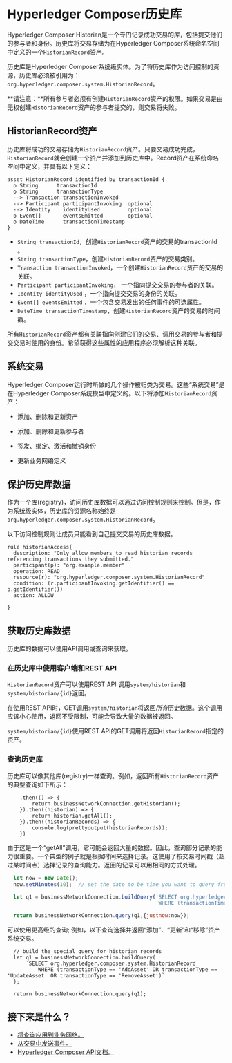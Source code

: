 # Hyperledger Composer历史库

Hyperledger Composer Historian是一个专门记录成功交易的库，包括提交他们的参与者和身份。历史库将交易存储为在Hyperledger Composer系统命名空间中定义的一个`HistorianRecord`资产。

历史库是Hyperledger Composer系统级实体。为了将历史库作为访问控制的资源，历史库必须被引用为：`org.hyperledger.composer.system.HistorianRecord`。

**请注意：**所有参与者必须有创建`HistorianRecord`资产的权限。如果交易是由无权创建`HistorianRecord`资产的参与者提交的，则交易将失败。

## HistorianRecord资产

历史库将成功的交易存储为`HistorianRecord`资产。只要交易成功完成，`HistorianRecord`就会创建一个资产并添加到历史库中。Record资产在系统命名空间中定义，并具有以下定义：
```
asset HistorianRecord identified by transactionId {
  o String      transactionId
  o String      transactionType
  --> Transaction transactionInvoked
  --> Participant participantInvoking  optional
  --> Identity    identityUsed         optional
  o Event[]       eventsEmitted        optional
  o DateTime      transactionTimestamp
}
```

- `String transactionId`，创建`HistorianRecord`资产的交易的transactionId 。
- `String transactionType`，创建`HistorianRecord`资产的交易类别。
- `Transaction transactionInvoked`，一个创建`HistorianRecord`资产的交易的关联。
- `Participant participantInvoking`， 一个指向提交交易的参与者的关联。
- `Identity identityUsed` ，一个指向提交交易的身份的关联。
- `Event[] eventsEmitted` ，一个包含交易发出的任何事件的可选属性。
- `DateTime transactionTimestamp`，创建`HistorianRecord`资产的交易的时间戳。

所有`HistorianRecord`资产都有关联指向创建它们的交易、调用交易的参与者和提交交易时使用的身份。希望获得这些属性的应用程序必须解析这种关联。

## 系统交易

Hyperledger Composer运行时所做的几个操作被归类为交易。这些“系统交易”是在Hyperledger Composer系统模型中定义的。以下将添加`HistorianRecord`资产：

- 添加、删除和更新资产

- 添加、删除和更新参与者

- 签发、绑定、激活和撤销身份

- 更新业务网络定义

## 保护历史库数据

作为一个库(registry)，访问历史库数据可以通过访问控制规则来控制。但是，作为系统级实体，历史库的资源名称始终是`org.hyperledger.composer.system.HistorianRecord`。

以下访问控制规则让成员只能看到自己提交交易的历史库数据。
```
rule historianAccess{
  description: "Only allow members to read historian records referencing transactions they submitted."
  participant(p): "org.example.member"
  operation: READ
  resource(r): "org.hyperledger.composer.system.HistorianRecord"
  condition: (r.participantInvoking.getIdentifier() == p.getIdentifier())
  action: ALLOW

}
```

## 获取历史库数据

历史库的数据可以使用API调用或查询来获取。

### 在历史库中使用客户端和REST API

`HistorianRecord`资产可以使用REST API 调用`system/historian`和`system/historian/{id}`返回。

在使用REST API时，GET调用`system/historian`将返回*所有*历史数据。这个调用应该小心使用，返回不受限制，可能会导致大量的数据被返回。

`system/historian/{id}`使用REST API的GET调用将返回`HistorianRecord`指定的资产。

### 查询历史库

历史库可以像其他库(registry)一样查询。例如，返回所有`HistorianRecord`资产的典型查询如下所示：
```
    .then(() => {       
        return businessNetworkConnection.getHistorian();
    }).then((historian) => {
        return historian.getAll();
    }).then((historianRecords) => {        
        console.log(prettyoutput(historianRecords));
    })
```

由于这是一个“getAll”调用，它可能会返回大量的数据。因此，查询部分记录的能力很重要。一个典型的例子就是根据时间来选择记录。这使用了按交易时间戳（超过某时间点）选择记录的查询能力。返回的记录可以用相同的方式处理。
```javascript
  let now = new Date();
  now.setMinutes(10);  // set the date to be time you want to query from

  let q1 = businessNetworkConnection.buildQuery('SELECT org.hyperledger.composer.system.HistorianRecord ' +
                                                'WHERE (transactionTimestamp > _$justnow)');   

  return businessNetworkConnection.query(q1,{justnow:now});
```

可以使用更高级的查询; 例如，以下查询选择并返回“添加”、“更新”和“移除”资产系统交易。
```
  // build the special query for historian records
  let q1 = businessNetworkConnection.buildQuery(
      `SELECT org.hyperledger.composer.system.HistorianRecord
          WHERE (transactionType == 'AddAsset' OR transactionType == 'UpdateAsset' OR transactionType == 'RemoveAsset')`
  );      

  return businessNetworkConnection.query(q1);
```

## 接下来是什么？

- [将查询应用到业务网络。](business-network_query.md)
- [从交易中发送事件。](business-network_publishing-events.md)
- [Hyperledger Composer API文档。](https://hyperledger.github.io/composer/api/api-doc-index.html)
